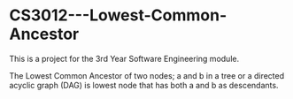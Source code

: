 # CS3012---Lowest-Common-Ancestor

This is a project for the 3rd Year Software Engineering module. 

The Lowest Common Ancestor of two nodes; a and b in a tree or a directed acyclic graph (DAG) is lowest node that has both a and b as descendants.
